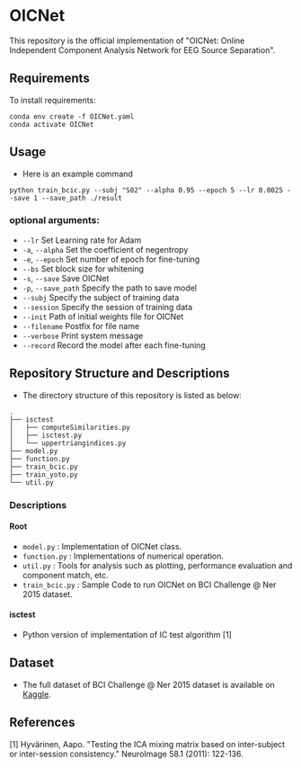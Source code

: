 # OICNet
This repository is the official implementation of "OICNet: Online Independent Component Analysis Network for EEG Source Separation".
## Requirements
To install requirements:
```
conda env create -f OICNet.yaml
conda activate OICNet
```
## Usage
* Here is an example command
```
python train_bcic.py --subj "S02" --alpha 0.95 --epoch 5 --lr 0.0025 --save 1 --save_path ./result 
```
### optional arguments:
* `--lr`                    Set Learning rate for Adam
* `-a`, `--alpha`           Set the coefficient of negentropy
* `-e`, `--epoch`           Set number of epoch for fine-tuning
* `--bs`                    Set block size for whitening
* `-s`,  `--save`           Save OICNet
* `-p`, `--save_path`       Specify the path to save model
* `--subj`                  Specify the subject of training data
* `--session`               Specify the session of training data
* `--init`                  Path of initial weights file for OICNet
* `--filename`              Postfix for file name
* `--verbose`               Print system message
* `--record`                Record the model after each fine-tuning
## Repository Structure and Descriptions
* The directory structure of this repository is listed as below:
```
.
├── isctest
│   ├── computeSimilarities.py
│   ├── isctest.py
│   └── uppertriangindices.py
├── model.py
├── function.py
├── train_bcic.py
├── train_yoto.py
└── util.py
```
### Descriptions
#### Root
* `model.py` : Implementation of OICNet class.
* `function.py` : Implementations of numerical operation.
* `util.py` : Tools for analysis such as plotting, performance evaluation and component match, etc.
* `train_bcic.py` : Sample Code to run OICNet on BCI Challenge @ Ner 2015 dataset.
#### isctest
* Python version of implementation of IC test algorithm [1]
## Dataset
* The full dataset of BCI Challenge @ Ner 2015 dataset is available on [Kaggle](https://www.kaggle.com/c/inria-bci-challenge).
## References
[1] Hyvärinen, Aapo. "Testing the ICA mixing matrix based on inter-subject or inter-session consistency." NeuroImage 58.1 (2011): 122-136.
